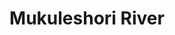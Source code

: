 ---
title: "Mukuleshori River"
title_bn: "মুকুলেস্মরি নদী"
description: "Monirampur upazila of jessore district  is the source region of this river that ends by meeting with low land of Horidashkati."
---